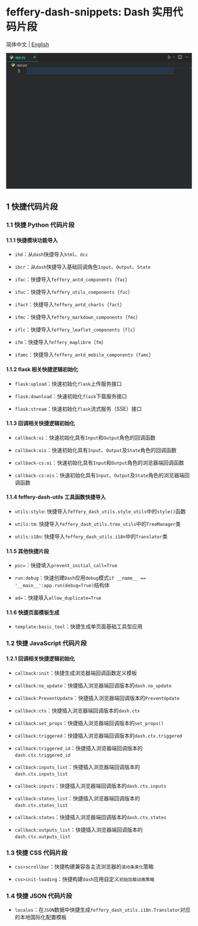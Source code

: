 # feffery-dash-snippets: Dash 实用代码片段

简体中文 | [English](./README-en_US.md)

![](https://raw.githubusercontent.com/CNFeffery/feffery-dash-snippets/main/assets/demo.gif)

## 1 快捷代码片段

### 1.1 快捷 Python 代码片段

#### 1.1.1 快捷模块功能导入

- `ihd`：从`dash`快捷导入`html`、`dcc`

- `ibcr`：从`dash`快捷导入基础回调角色`Input`、`Output`、`State`

- `ifac`：快捷导入`feffery_antd_components`（`fac`）

- `ifuc`：快捷导入`feffery_utils_components`（`fuc`）

- `ifact`：快捷导入`feffery_antd_charts`（`fact`）

- `ifmc`：快捷导入`feffery_markdown_components`（`fmc`）

- `iflc`：快捷导入`feffery_leaflet_components`（`flc`）

- `ifm`：快捷导入`feffery_maplibre`（`fm`）

- `ifamc`：快捷导入`feffery_antd_mobile_components`（`famc`）

#### 1.1.2 flask 相关快捷逻辑初始化

- `flask:upload`：快速初始化`flask`上传服务接口

- `flask:download`：快速初始化`flask`下载服务接口

- `flask:stream`：快速初始化`flask`流式服务（SSE）接口

#### 1.1.3 回调相关快捷逻辑初始化

- `callback:oi`：快速初始化具有`Input`和`Output`角色的回调函数

- `callback:ois`：快速初始化具有`Input`、`Output`及`State`角色的回调函数

- `callback-cs:oi`：快速初始化具有`Input`和`Output`角色的浏览器端回调函数

- `callback-cs:ois`：快速初始化具有`Input`、`Output`及`State`角色的浏览器端回调函数

#### 1.1.4 feffery-dash-utils 工具函数快捷导入

- `utils:style`: 快捷导入`feffery_dash_utils.style_utils`中的`style()`函数

- `utils:tm`: 快捷导入`feffery_dash_utils.tree_utils`中的`TreeManager`类

- `utils:i18n`: 快捷导入`feffery_dash_utils.i18n`中的`Translator`类

#### 1.1.5 其他快捷片段

- `pic=`：快捷填入`prevent_initial_call=True`

- `run:debug`：快速创建`Dash`应用`debug`模式`if __name__ == '__main__':app.run(debug=True)`结构体

- `ad=`：快捷填入`allow_duplicate=True`

#### 1.1.6 快捷页面模板生成

- `template:basic_tool`：快捷生成单页面基础工具型应用

### 1.2 快捷 JavaScript 代码片段

#### 1.2.1 回调相关快捷逻辑初始化

- `callback:init`：快捷生成浏览器端回调函数定义模板

- `callback:no_update`：快捷插入浏览器端回调版本的`dash.no_update`

- `callback:PreventUpdate`：快捷插入浏览器端回调版本的`PreventUpdate`

- `callback:ctx`：快捷插入浏览器端回调版本的`dash.ctx`

- `callback:set_props`：快捷插入浏览器端回调版本的`set_props()`

- `callback:triggered`：快捷插入浏览器端回调版本的`dash.ctx.triggered`

- `callback:triggered_id`：快捷插入浏览器端回调版本的`dash.ctx.triggered_id`

- `callback:inputs_list`：快捷插入浏览器端回调版本的`dash.ctx.inputs_list`

- `callback:inputs`：快捷插入浏览器端回调版本的`dash.ctx.inputs`

- `callback:states_list`：快捷插入浏览器端回调版本的`dash.ctx.states_list`

- `callback:states`：快捷插入浏览器端回调版本的`dash.ctx.states`

- `callback:outputs_list`：快捷插入浏览器端回调版本的`dash.ctx.outputs_list`

### 1.3 快捷 CSS 代码片段

- `css>scrollbar`：快捷构建兼容各主流浏览器的`滚动条美化`策略

- `css>init-loading`：快捷构建`dash`应用自定义`初始加载动画策略`

### 1.4 快捷 JSON 代码片段

- `locales`：在`JSON`数据中快捷生成`feffery_dash_utils.i18n.Translator`对应的本地国际化配置模板
